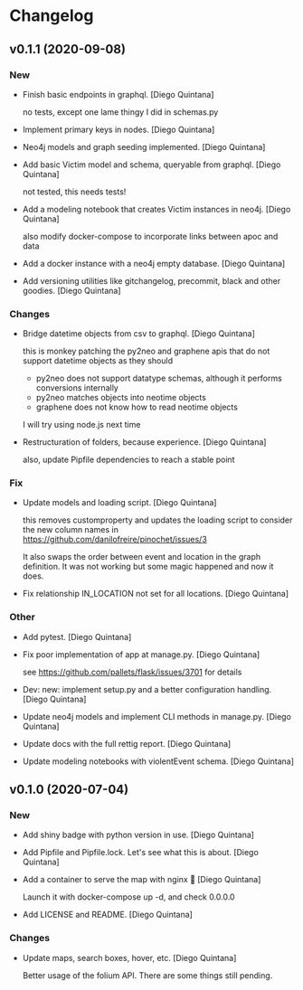 # Changelog

## v0.1.1 (2020-09-08)

### New

- Finish basic endpoints in graphql. [Diego Quintana]

  no tests, except one lame thingy I did in schemas.py

- Implement primary keys in nodes. [Diego Quintana]

- Neo4j models and graph seeding implemented. [Diego Quintana]

- Add basic Victim model and schema, queryable from graphql. [Diego Quintana]

  not tested, this needs tests!

- Add a modeling notebook that creates Victim instances in neo4j. [Diego Quintana]

  also modify docker-compose to incorporate links between apoc and data

- Add a docker instance with a neo4j empty database. [Diego Quintana]

- Add versioning utilities like gitchangelog, precommit, black and other goodies. [Diego Quintana]

### Changes

- Bridge datetime objects from csv to graphql. [Diego Quintana]

  this is monkey patching the py2neo and graphene apis that do not
  support datetime objects as they should

  - py2neo does not support datatype schemas, although it performs
  conversions internally
  - py2neo matches objects into neotime objects
  - graphene does not know how to read neotime objects

  I will try using node.js next time

- Restructuration of folders, because experience. [Diego Quintana]

  also, update Pipfile dependencies to reach a stable point

### Fix

- Update models and loading script. [Diego Quintana]

  this removes customproperty and updates the loading script
  to consider the new column names in
  <https://github.com/danilofreire/pinochet/issues/3>

  It also swaps the order between event and location in the graph
  definition. It was not working but some magic happened and now it
  does.

- Fix relationship IN_LOCATION not set for all locations. [Diego Quintana]

### Other

- Add pytest. [Diego Quintana]

- Fix poor implementation of app at manage.py. [Diego Quintana]

  see https://github.com/pallets/flask/issues/3701 for details

- Dev: new: implement setup.py and a better configuration handling. [Diego Quintana]

- Update neo4j models and implement CLI methods in manage.py. [Diego Quintana]

- Update docs with the full rettig report. [Diego Quintana]

- Update modeling notebooks with violentEvent schema. [Diego Quintana]



## v0.1.0 (2020-07-04)

### New

- Add shiny badge with python version in use. [Diego Quintana]

- Add Pipfile and Pipfile.lock. Let's see what this is about. [Diego Quintana]

- Add a container to serve the map with nginx :tada: [Diego Quintana]

  Launch it with docker-compose up -d, and check 0.0.0.0

- Add LICENSE and README. [Diego Quintana]

### Changes

- Update maps, search boxes, hover, etc. [Diego Quintana]

  Better usage of the folium API. There are some things still pending.
